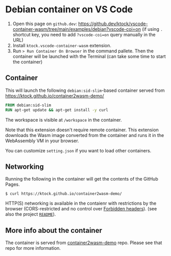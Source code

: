 # Debian container on VS Code

1. Open this page on `github.dev`: https://github.dev/ktock/vscode-container-wasm/tree/main/examples/debian?vscode-coi=on (if using `.` shortcut key, you need to add `?vscode-coi=on` query manually in the URL)
2. Install `ktock.vscode-container-wasm` extension.
3. Run `> Run Container On Browser` in the command pallete. Then the container will be launched with the Terminal (can take some time to start the container)

## Container

This will launch the following `debian:sid-slim`-based container served from https://ktock.github.io/container2wasm-demo/

```dockerfile
FROM debian:sid-slim
RUN apt-get update && apt-get install -y curl
```

The workspace is visible at `/workspace` in the container.

Note that this extension doesn't require remote container.
This extension downloads the Wasm image converted from the container and runs it in the WebAssembly VM in your browser.

You can customize `setting.json` if you want to load other containers.

## Networking

Running the following in the container will get the contents of the GitHub Pages.

```
$ curl https://ktock.github.io/container2wasm-demo/
```

HTTP(S) networking is available in the contaienr with restrictions by the browser (CORS-restricted and no control over [Forbidden headers](https://developer.mozilla.org/en-US/docs/Glossary/Forbidden_header_name)). (see also the project [`README`](../README.md)).

## More info about the container

The container is served from [container2wasm-demo](https://github.com/ktock/container2wasm-demo) repo.
Please see that repo for more information.
